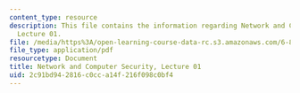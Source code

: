 ```yaml
---
content_type: resource
description: This file contains the information regarding Network and Computer Security,
  Lecture 01.
file: /media/https%3A/open-learning-course-data-rc.s3.amazonaws.com/6-857-network-and-computer-security-spring-2014/2c91bd942816c0cca14f216f098c0bf4_MIT6_857S14_Lec01.pdf
file_type: application/pdf
resourcetype: Document
title: Network and Computer Security, Lecture 01
uid: 2c91bd94-2816-c0cc-a14f-216f098c0bf4
---
```

